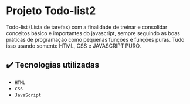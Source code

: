 # Projeto Todo-list2
Todo-list (Lista de tarefas) com a finalidade de treinar e consolidar conceitos básico e importantes do javascript, sempre seguindo as boas práticas de programação como pequenas funções  e funções puras. Tudo isso usando somente HTML, CSS e JAVASCRIPT PURO.


## ✔️ Tecnologias utilizadas

- ``HTML``
- ``CSS``
- ``JavaScript``
